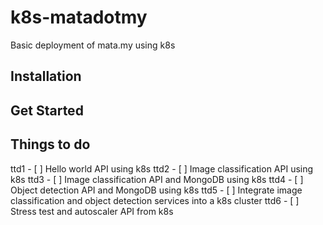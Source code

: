 # k8s-matadotmy
Basic deployment of mata.my using k8s

## Installation

## Get Started

## Things to do
ttd1 - [ ] Hello world API using k8s
ttd2 - [ ] Image classification API using k8s
ttd3 - [ ] Image classification API and MongoDB using k8s
ttd4 - [ ] Object detection API and MongoDB using k8s
ttd5 - [ ] Integrate image classification and object detection services into a k8s cluster
ttd6 - [ ] Stress test and autoscaler API from k8s
